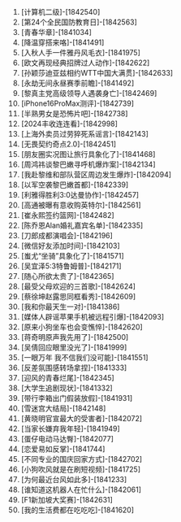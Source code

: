 
1. [计算机二级]-[1842540]
1. [第24个全民国防教育日]-[1842563]
1. [青春华章]-[1841034]
1. [降温穿搭来咯]-[1841491]
1. [入秋人手一件雅丹风毛衣]-[1841975]
1. [欧文再现经典招牌过人动作]-[1842622]
1. [孙颖莎迪亚兹相约WTT中国大满贯]-[1842633]
1. [永劫无间永昼赛季前瞻]-[1841492]
1. [黎真主党高级领导人遇袭身亡]-[1842469]
1. [iPhone16ProMax测评]-[1842739]
1. [半熟男女是恐怖片吧]-[1842738]
1. [2024丰收连连看]-[1842998]
1. [上海外卖员过劳猝死系谣言]-[1842143]
1. [无畏契约奇点2.0]-[1842451]
1. [朋友圈实况图让旅行具象化了]-[1841468]
1. [周鸿祎谈黎巴嫩寻呼机爆炸案]-[1842134]
1. [我赴黎维和部队营区周边发生爆炸]-[1842094]
1. [以军空袭黎巴嫩首都]-[1842339]
1. [利雅得胜利3:0达曼协作]-[1842457]
1. [高通被曝有意收购英特尔]-[1842561]
1. [崔永熙签约篮网]-[1842482]
1. [陈乔恩Alan婚礼嘉宾名单]-[1842335]
1. [刀郎成都演唱会]-[1842196]
1. [微信好友添加时间]-[1842103]
1. [蚩尤“坐骑”具象化了]-[1841571]
1. [吴宜泽5:3特鲁姆普]-[1842171]
1. [随心所欲太贵了]-[1842365]
1. [最受父母欢迎的三首歌]-[1842624]
1. [蔡徐坤赵露思同框看秀]-[1842609]
1. [我和你最天生一对]-[1841386]
1. [媒体人辟谣苹果手机被远程引爆]-[1842093]
1. [原来小狗坐车也会变憔悴]-[1842620]
1. [蒋奇明原声我先用了]-[1842500]
1. [吴倩回应眼里没光了]-[1841999]
1. [一眼万年 我不信我们没可能]-[1841551]
1. [反差氛围感转场拿捏]-[1841333]
1. [迎风的青春烂尾]-[1842345]
1. [大学生追剧现状]-[1841332]
1. [带行李箱出门假装放假]-[1841931]
1. [雪迷宫大结局]-[1842148]
1. [黄晓明官宣最大的受害者]-[1842072]
1. [当家长嫌弃我年轻]-[1841949]
1. [蛋仔电动马达臀]-[1842077]
1. [恋爱易如反掌]-[1841744]
1. [不同专业的国庆回家方式]-[1842702]
1. [小狗吹风就是在刷短视频]-[1841725]
1. [为何最近台风如此多]-[1841233]
1. [谁知道这机器人在忙什么]-[1842061]
1. [F1新加坡大奖赛]-[1842631]
1. [我的生活费都在吃吃吃]-[1841620]